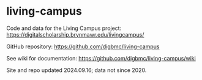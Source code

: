 # living-campus

Code and data for the Living Campus project: https://digitalscholarship.brynmawr.edu/livingcampus/

GitHub repository: https://github.com/digbmc/living-campus

See wiki for documentation: https://github.com/digbmc/living-campus/wiki

Site and repo updated 2024.09.16; data not since 2020.